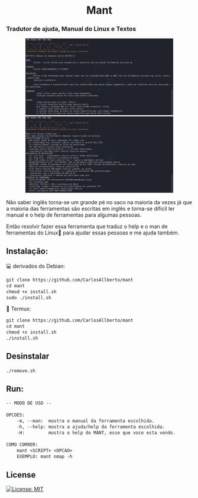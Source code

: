 <h1 align=center>Mant</h1>
<h3>Tradutor de ajuda, Manual do Linux e Textos</h3>

<div align=center>
    <img src="./img.png" width="400px" />
    <img src="./img2.png" width="400px">
</div>

Não saber inglês torna-se um grande pé no saco na maioria da vezes já que a maioria das ferramentas são escritas em inglês e torna-se difícil ler manual e o help de ferramentas para algumas pessoas.

Então resolvir fazer essa ferramenta que traduz o help e o man de ferramentas do Linux🐧 para ajudar essas pessoas e me ajuda também.


## Instalação:
💻 derivados do Debian:

```
git clone https://github.com/CarlosAllberto/mant
cd mant
chmod +x install.sh
sudo ./install.sh
```

📱 Termux:

```
git clone https://github.com/CarlosAllberto/mant
cd mant
chmod +x install.sh
./install.sh
```

## Desinstalar

```
./remove.sh
```

## Run:

```
-- MODO DE USO --

OPCOES:
    -m, --man:  mostra o manual da ferramenta escolhida.
    -h, --help: mostra a ajuda/help da ferramenta escolhida.
    -H:         mostra o help do MANT, esse que voce esta vendo.

COMO CORRER:
    mant <SCRIPT> <OPCAO>
    EXEMPLO: mant nmap -h
```

## License

[![License: MIT](https://img.shields.io/github/license/gcla/termshark.svg?color=yellow)](LICENSE)
